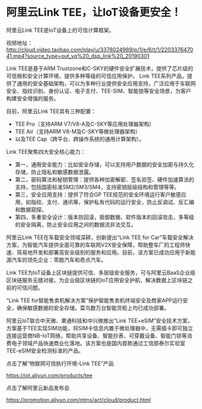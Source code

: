 # 阿里云Link TEE，让IoT设备更安全！
阿里云Link TEE是IoT设备上的可信计算框架。

视频地址：
http://cloud.video.taobao.com/play/u/3378024989/p/1/e/6/t/1/220337647041.mp4?source_type=out_yq%20_dsp_link%20_20190301

Link TEE是基于ARM Trustzone和C-SKY的硬件安全扩展技术，提供了芯片级的可信根和安全计算环境，提供多种等级的可信应用保护。
Link TEE系列产品，提供了通用的安全基础架构，可以为多种行业提供安全应用支持，广泛应用于车联网安全、指纹识别、身份认证、电子支付、TEE-SIM、智能锁等安全场景，为客户构建安全增强的服务。

目前，阿里云Link TEE具有三种配置：
- TEE Pro（支持ARM V7/V8-A及C-SKY等应用处理器架构）
- TEE Air（支持ARM V8-M及C-SKY等微处理器架构）
- 以及TEE Cap（跨平台、跨操作系统的通用计算架构）。

Link TEE聚焦四大安全核心能力：
- 第一，通用安全能力：比如安全存储，可以支持用户数据的安全加密与持久化存储，防止隐私和敏感数据泄露。
- 第二，密码算法和秘钥管理：提供各种加密解密、签名验签、硬件加速算法的支持，包括国密标准SM2/SM3/SM4，支持密钥层级结构和管理等等。
- 第三，安全应用支持：提供了符合GP TEE规范的安全环境运行客户敏感应用，如指纹、支付、通讯等，保护私有代码的运行安全，防止反调试、反汇编和数据窥探。
- 第四，多重安全设计：版本防回滚，抵御数据、软件版本的回滚攻击，多等级的安全隔离，防止安全应用之间的数据流非法交互。

阿里云Link TEE在车载安全领域深耕，创新提出“Link TEE for Car”车载安全解决方案，为智能汽车提供全面可靠的车联网V2X安全保障，帮助整车厂的工程师快速、简易地开发和部署高安全级别的服务和应用。目前，该方案已成功应用于新能源汽车的领先企业：零跑汽车和奇点汽车。

Link TEE为IoT设备上区块链提供可信、多层级安全服务，可与阿里云BaaS企业级区块链服务无缝对接，为企业级区块链的IoT应用安全护航，解决数据上区块链之前的可信问题。

“Link TEE for智能售卖机解决方案”保护智能售卖机终端安全及商家APP运行安全，确保敏感数据的安全存储。菜鸟数万台智能货柜上均已成功部署。

阿里云IoT联合中天微、果通科技和中兴微推出“Link TEE+eSIM”安全技术方案，方案基于TEE实现SIM功能，将SIM卡信息内置于微处理器中，无需插卡即可独立连接运营商NB-IoT网络，帮助共享设备、智能抄表、可穿戴设备、智能门锁等消费电子领域产品快速商业化落地。该方案也是国内首款通过工信部泰尔实验室TEE-eSIM安全检测标准的产品。

点击了解“物联网可信执行环境-Link TEE”产品

https://iot.aliyun.com/products/tee

点击了解阿里云新品发布会

https://promotion.aliyun.com/ntms/act/cloud/product.html

